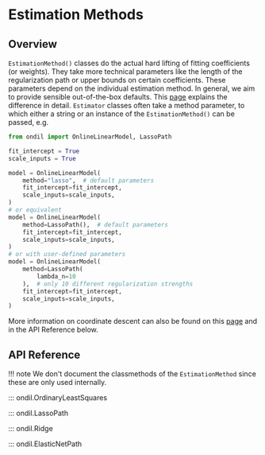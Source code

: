 # Estimation Methods

## Overview

`EstimationMethod()` classes do the actual hard lifting of fitting coefficients (or weights). They take more technical parameters like the length of the regularization path or upper bounds on certain coefficients. These parameters depend on the individual estimation method. In general, we aim to provide sensible out-of-the-box defaults. This [page](estimators_and_methods.md) explains the difference in detail. `Estimator` classes often take a method parameter, to which either a string or an instance of the `EstimationMethod()` can be passed, e.g.

```python
from ondil import OnlineLinearModel, LassoPath

fit_intercept = True
scale_inputs = True

model = OnlineLinearModel(
    method="lasso",  # default parameters
    fit_intercept=fit_intercept,
    scale_inputs=scale_inputs,
)
# or equivalent
model = OnlineLinearModel(
    method=LassoPath(),  # default parameters
    fit_intercept=fit_intercept,
    scale_inputs=scale_inputs,
)
# or with user-defined parameters
model = OnlineLinearModel(
    method=LassoPath(
        lambda_n=10
    ),  # only 10 different regularization strengths
    fit_intercept=fit_intercept,
    scale_inputs=scale_inputs,
)
```

More information on coordinate descent can also be found on this [page](coordinate_descent.md) and in the API Reference below.

## API Reference

!!! note
    We don't document the classmethods of the `EstimationMethod` since these are only used internally.


::: ondil.OrdinaryLeastSquares

::: ondil.LassoPath

::: ondil.Ridge

::: ondil.ElasticNetPath
